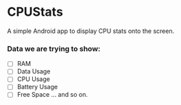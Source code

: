 # CPUStats

A simple Android app to display CPU stats onto the screen.
 
### Data we are trying to show:

- [ ] RAM
- [ ] Data Usage
- [ ] CPU Usage
- [ ] Battery Usage
- [ ] Free Space
... and so on.
